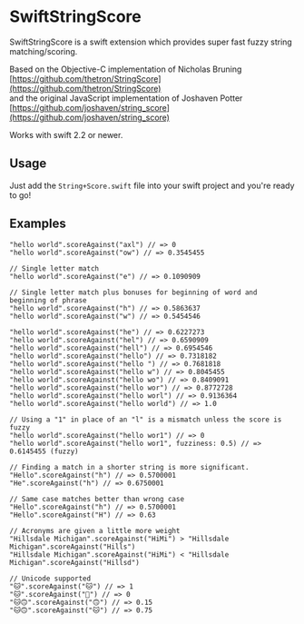 # SwiftStringScore
SwiftStringScore is a swift extension which provides super fast fuzzy string matching/scoring.

Based on the Objective-C implementation of Nicholas Bruning [https://github.com/thetron/StringScore](https://github.com/thetron/StringScore)  
and the original JavaScript implementation of Joshaven Potter [https://github.com/joshaven/string_score](https://github.com/joshaven/string_score)

Works with swift 2.2 or newer.


## Usage

Just add the `String+Score.swift` file into your swift project and you're ready to go!


## Examples
```
"hello world".scoreAgainst("axl") // => 0
"hello world".scoreAgainst("ow") // => 0.3545455

// Single letter match
"hello world".scoreAgainst("e") // => 0.1090909

// Single letter match plus bonuses for beginning of word and beginning of phrase
"hello world".scoreAgainst("h") // => 0.5863637
"hello world".scoreAgainst("w") // => 0.5454546

"hello world".scoreAgainst("he") // => 0.6227273
"hello world".scoreAgainst("hel") // => 0.6590909
"hello world".scoreAgainst("hell") // => 0.6954546
"hello world".scoreAgainst("hello") // => 0.7318182
"hello world".scoreAgainst("hello ") // => 0.7681818
"hello world".scoreAgainst("hello w") // => 0.8045455
"hello world".scoreAgainst("hello wo") // => 0.8409091
"hello world".scoreAgainst("hello wor") // => 0.8772728
"hello world".scoreAgainst("hello worl") // => 0.9136364
"hello world".scoreAgainst("hello world") // => 1.0

// Using a "1" in place of an "l" is a mismatch unless the score is fuzzy
"hello world".scoreAgainst("hello wor1") // => 0
"hello world".scoreAgainst("hello wor1", fuzziness: 0.5) // => 0.6145455 (fuzzy)

// Finding a match in a shorter string is more significant.
"Hello".scoreAgainst("h") // => 0.5700001
"He".scoreAgainst("h") // => 0.6750001

// Same case matches better than wrong case
"Hello".scoreAgainst("h") // => 0.5700001
"Hello".scoreAgainst("H") // => 0.63

// Acronyms are given a little more weight
"Hillsdale Michigan".scoreAgainst("HiMi") > "Hillsdale Michigan".scoreAgainst("Hills")
"Hillsdale Michigan".scoreAgainst("HiMi") < "Hillsdale Michigan".scoreAgainst("Hillsd")

// Unicode supported
"🐱".scoreAgainst("🐱") // => 1
"🐱".scoreAgainst("🐼") // => 0
"🐱🙃".scoreAgainst("🙃") // => 0.15
"🐱🙃".scoreAgainst("🐱") // => 0.75
```